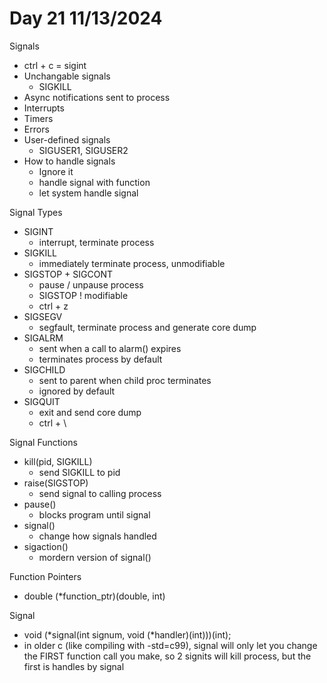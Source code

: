 # Day 21 11/13/2024

Signals
- ctrl + c = sigint
- Unchangable signals
  - SIGKILL
- Async notifications sent to process
- Interrupts
- Timers
- Errors
- User-defined signals
  - SIGUSER1, SIGUSER2
- How to handle signals
  - Ignore it
  - handle signal with function
  - let system handle signal

Signal Types
- SIGINT
  - interrupt, terminate process
- SIGKILL
  - immediately terminate process, unmodifiable
- SIGSTOP + SIGCONT
  - pause / unpause process
  - SIGSTOP ! modifiable
  - ctrl + z
- SIGSEGV
  - segfault, terminate process and generate core dump
- SIGALRM
  - sent when a call to alarm() expires
  - terminates process by default
- SIGCHILD
  - sent to parent when child proc terminates
  - ignored by default
- SIGQUIT
  - exit and send core dump
  - ctrl + \

Signal Functions
- kill(pid, SIGKILL)
  - send SIGKILL to pid
- raise(SIGSTOP)
  - send signal to calling process
- pause()
  - blocks program until signal
- signal()
  - change how signals handled
- sigaction()
  - mordern version of signal()

Function Pointers
- double (*function_ptr)(double, int)

Signal
- void (*signal(int signum, void (*handler)(int)))(int);
- in older c (like compiling with -std=c99), signal will only let you change the FIRST function call you make, so 2 signits will kill process, but the first is handles by signal